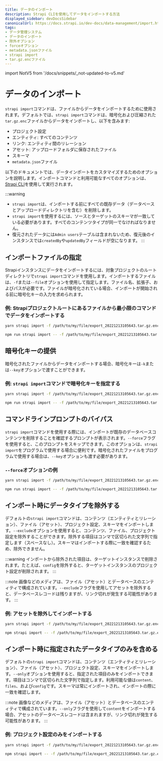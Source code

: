 ```yaml
---
title: データのインポート
description: Strapi CLIを使用してデータをインポートする方法
displayed_sidebar: devDocsSidebar
canonicalUrl: https://docs.strapi.io/dev-docs/data-management/import.html
tags:
- データ管理システム
- データのインポート
- 除外オプション
- forceオプション
- metadata.jsonファイル
- strapi import
- tar.gz.encファイル
---
```

import NotV5 from '/docs/snippets/_not-updated-to-v5.md'

# データのインポート

<NotV5 />

`strapi import`コマンドは、ファイルからデータをインポートするために使用されます。デフォルトでは、`strapi import`コマンドは、暗号化および圧縮された`tar.gz.enc`ファイルからデータをインポートし、以下を含みます:

- プロジェクト設定
- エンティティ: すべてのコンテンツ
- リンク: エンティティ間のリレーション
- アセット: アップロードフォルダに保存されたファイル
- スキーマ
- `metadata.json`ファイル

以下のドキュメントでは、データインポートをカスタマイズするためのオプションを説明します。インポートコマンドと利用可能なすべてのオプションは、[Strapi CLI](/dev-docs/cli#strapi-import)を使用して実行されます。

:::warning
- `strapi import`は、インポートする前にすべての既存データ（データベースとアップロードディレクトリを含む）を削除します。
- `strapi import`を使用するには、ソースとターゲットのスキーマが一致している必要があります。すべてのコンテンツタイプが同一でなければなりません。
- 復元されたデータには`Admin users`テーブルは含まれないため、復元後のインスタンスでは`createdBy`や`updatedBy`フィールドが空になります。
:::

## インポートファイルの指定

Strapiインスタンスにデータをインポートするには、対象プロジェクトのルートディレクトリで`strapi import`コマンドを使用します。インポートするファイルは、`-f`または`--file`オプションを使用して指定します。ファイル名、拡張子、およびパスが必要です。ファイルが暗号化されている場合、インポートが開始される前に暗号化キーの入力を求められます。

### 例: Strapiプロジェクトルートにあるファイルから最小限のコマンドでデータをインポートする

<Tabs groupId="yarn-npm">

<TabItem value="yarn" label="yarn">

```bash
yarn strapi import -f /path/to/my/file/export_20221213105643.tar.gz.enc
```

</TabItem>

<TabItem value="npm" label="npm">

```bash
npm run strapi import -- -f /path/to/my/file/export_20221213105643.tar.gz.enc
```

</TabItem>

</Tabs>

## 暗号化キーの提供

暗号化されたファイルからデータをインポートする場合、暗号化キーは`-k`または`--key`オプションで渡すことができます。

### 例: `strapi import`コマンドで暗号化キーを指定する

<Tabs groupId="yarn-npm">

<TabItem value="yarn" label="yarn">

```bash
yarn strapi import -f /path/to/my/file/export_20221213105643.tar.gz.enc --key my-encryption-key
```

</TabItem>

<TabItem value="npm" label="npm">

```bash
npm run strapi import -- -f /path/to/my/file/export_20221213105643.tar.gz.enc --key my-encryption-key
```

</TabItem>

</Tabs>

## コマンドラインプロンプトのバイパス

`strapi import`コマンドを使用する際には、インポートが既存のデータベースコンテンツを削除することを確認するプロンプトが表示されます。`--force`フラグを使用すると、このプロンプトをスキップできます。このオプションは、`strapi import`をプログラムで使用する場合に便利です。暗号化されたファイルをプログラムで使用する場合は、`--key`オプションも渡す必要があります。

### `--force`オプションの例

<Tabs groupId="yarn-npm">

<TabItem value="yarn" label="yarn">

```bash
yarn strapi import -f /path/to/my/file/export_20221213105643.tar.gz.enc --force --key my-encryption-key
```

</TabItem>

<TabItem value="npm" label="npm">

```bash
npm run strapi import -- -f /path/to/my/file/export_20221213105643.tar.gz.enc --force --key my-encryption-key
```

</TabItem>

</Tabs>

## インポート時にデータタイプを除外する

デフォルトの`strapi import`コマンドは、コンテンツ（エンティティとリレーション）、ファイル（アセット）、プロジェクト設定、スキーマをインポートします。`--exclude`オプションを使用すると、コンテンツ、ファイル、プロジェクト設定を除外することができます。除外する項目はコンマで区切られた文字列で指定します（スペースなし）。スキーマはインポートする際に一致を確認するため、除外できません。

:::warning
インポートから除外された項目は、ターゲットインスタンスで削除されます。たとえば、`config`を除外すると、ターゲットインスタンスのプロジェクト設定が削除されます。
:::

:::note
画像などのメディアは、ファイル（アセット）とデータベースのエンティティで構成されています。`--exclude`フラグを使用してアセットを除外すると、データベースレコードは残りますが、リンク切れが発生する可能性があります。
:::

### 例: アセットを除外してインポートする

<Tabs groupId="yarn-npm">

<TabItem value="yarn" label="yarn">

```bash
yarn strapi import -f /path/to/my/file/export_20221213105643.tar.gz.enc --exclude files
```

</TabItem>

<TabItem value="npm" label="npm">

```bash
npm strapi import -- -f /path/to/my/file/export_20221213105643.tar.gz.enc --exclude files
```

</TabItem>

</Tabs>

## インポート時に指定されたデータタイプのみを含める

デフォルトの`strapi import`コマンドは、コンテンツ（エンティティとリレーション）、ファイル（アセット）、プロジェクト設定、スキーマをインポートします。`--only`オプションを使用すると、指定された項目のみをインポートできます。項目はコンマで区切られた文字列で指定します。利用可能な値は`content`、`files`、および`config`です。スキーマは常にインポートされ、インポートの際に一致を確認します。

:::note
画像などのメディアは、ファイル（アセット）とデータベースのエンティティで構成されています。`--only`フラグを使用して`content`をインポートする場合、アセットのデータベースレコードは含まれますが、リンク切れが発生する可能性があります。
:::

### 例: プロジェクト設定のみをインポートする

<Tabs groupId="yarn-npm">

<TabItem value="yarn" label="yarn">

```bash
yarn strapi import -f /path/to/my/file/export_20221213105643.tar.gz.enc --only config
```

</TabItem>

<TabItem value="npm" label="npm">

```bash
npm strapi import -- -f /path/to/my/file/export_20221213105643.tar.gz.enc --only config
```

</TabItem>

</Tabs>

<FeedbackPlaceholder />

